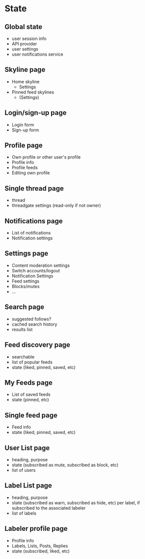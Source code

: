 
# State

## Global state
 - user session info
 - API provider
 - user settings
 - user notifications service

## Skyline page
 - Home skyline
   - Settings
 - Pinned feed skylines
   - (Settings)

## Login/sign-up page
 - Login form
 - Sign-up form

## Profile page
 - Own profile or other user's profile
 - Profile info
 - Profile feeds
 - Editing own profile

## Single thread page
 - thread
 - threadgate settings (read-only if not owner)

## Notifications page
 - List of notifications
 - Notification settings

## Settings page
 - Content moderation settings
 - Switch accounts/logout
 - Notification Settings
 - Feed settings
 - Blocks/mutes
 - ...

## Search page
 - suggested follows?
 - cached search history
 - results list

## Feed discovery page
 - searchable
 - list of popular feeds
 - state (liked, pinned, saved, etc)

## My Feeds page
 - List of saved feeds
 - state (pinned, etc)

## Single feed page
 - Feed info
 - state (liked, pinned, saved, etc)

## User List page
 - heading, purpose
 - state (subscribed as mute, subscribed as block, etc)
 - list of users

## Label List page
 - heading, purpose
 - state (subscribed as warn, subscribed as hide, etc) per label, if subscribed to the associated labeler
 - list of labels

## Labeler profile page
 - Profile info
 - Labels, Lists, Posts, Replies
 - state (subscribed, liked, etc)